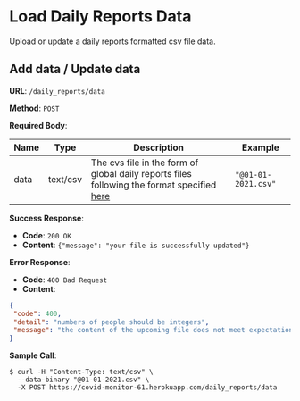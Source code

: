 # Load Daily Reports Data

Upload or update a daily reports formatted csv file data.

## Add data / Update data

**URL**: `/daily_reports/data`

**Method**: `POST`

**Required Body**:

| Name | Type     | Description                                                  | Example             |
| ---- | -------- | ------------------------------------------------------------ | ------------------- |
| data | text/csv | The cvs file in the form of global daily reports files following the format specified [here](https://github.com/CSSEGISandData/COVID-19/tree/master/csse_covid_19_data/csse_covid_19_daily_reports) | `"@01-01-2021.csv"` |

**Success Response**:

* **Code**: `200 OK`
* **Content**: `{"message": "your file is successfully updated"}`


**Error Response**:

* **Code**: `400 Bad Request`
* **Content**: 

```json
{
 "code": 400,
 "detail": "numbers of people should be integers",
 "message": "the content of the upcoming file does not meet expectation"
}
```



**Sample Call**:

```
$ curl -H "Content-Type: text/csv" \
  --data-binary "@01-01-2021.csv" \
  -X POST https://covid-monitor-61.herokuapp.com/daily_reports/data
```